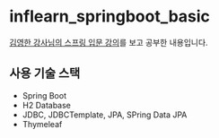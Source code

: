 # inflearn_springboot_basic
[김영한 강사님의 스프링 입문 강의](https://www.inflearn.com/course/%EC%8A%A4%ED%94%84%EB%A7%81-%EC%9E%85%EB%AC%B8-%EC%8A%A4%ED%94%84%EB%A7%81%EB%B6%80%ED%8A%B8/dashboard)를 보고 공부한 내용입니다.


## 사용 기술 스택
- Spring Boot
- H2 Database
- JDBC, JDBCTemplate, JPA, SPring Data JPA
- Thymeleaf 

